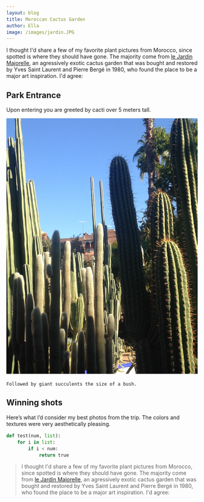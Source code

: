 ```yaml
---
layout: blog
title: Moroccan Cactus Garden
author: Ella
image: /images/jardin.JPG
---
```


I thought I'd share a few of my favorite plant pictures from Morocco, since spotted is where they should have gone. The majority come from [le Jardin Majorelle](http://jardinmajorelle.com/ang/), an agressively exotic cactus garden that was bought and restored by Yves Saint Laurent and Pierre Bergé in 1980, who found the place to be a major art inspiration. I'd agree:


## Park Entrance

Upon entering you are greeted by cacti over 5 meters tall.

![](/images/tallcacti.JPG)

`Followed by giant succulents the size of a bush.`


## Winning shots

Here’s what I’d consider my best photos from the trip. The colors and textures were very aesthetically pleasing.

```python
def test(num, list):
	for i in list:
		if i < num:
			return true
```

> I thought I'd share a few of my favorite plant pictures from Morocco, since spotted is where they should have gone. The majority come from [le Jardin Majorelle](http://jardinmajorelle.com/ang/), an agressively exotic cactus garden that was bought and restored by Yves Saint Laurent and Pierre Bergé in 1980, who found the place to be a major art inspiration. I'd agree: